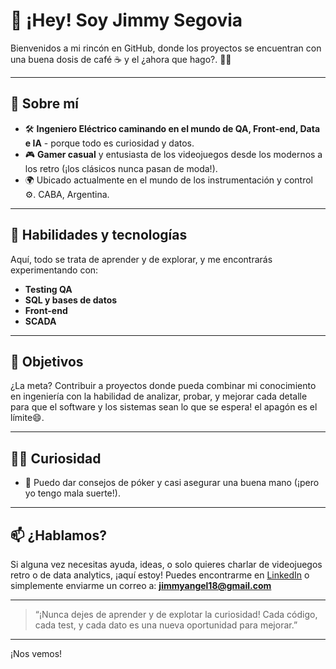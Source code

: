 # 👋 ¡Hey! Soy Jimmy Segovia

Bienvenidos a mi rincón en GitHub, donde los proyectos se encuentran con una buena dosis de café ☕ y el ¿ahora que hago?. 👨‍💻

---

## 🌌 Sobre mí
- 🛠️ **Ingeniero Eléctrico caminando en el mundo de QA, Front-end, Data e IA** - porque todo es curiosidad y datos.
- 🎮 **Gamer casual** y entusiasta de los videojuegos desde los modernos a los retro (¡los clásicos nunca pasan de moda!).
- 🌍 Ubicado actualmente en el mundo de los instrumentación y control ⚙️. CABA, Argentina.

---

## 🚀 Habilidades y tecnologías
Aquí, todo se trata de aprender y de explorar, y me encontrarás experimentando con:
- **Testing QA**
- **SQL y bases de datos**
- **Front-end**
- **SCADA**
  
---

## 🎯 Objetivos
¿La meta? Contribuir a proyectos donde pueda combinar mi conocimiento en ingeniería con la habilidad de analizar, probar, y mejorar cada detalle para que el software y los sistemas sean lo que se espera! el apagón es el límite😄.

---

## 🤹‍♂️ Curiosidad
- 🎲 Puedo dar consejos de póker y casi asegurar una buena mano (¡pero yo tengo mala suerte!).

---

## 📫 ¿Hablamos?
Si alguna vez necesitas ayuda, ideas, o solo quieres charlar de videojuegos retro o de data analytics, ¡aquí estoy! Puedes encontrarme en [LinkedIn]([https://www.linkedin.com/][https://www.linkedin.com/in/jimmyangel18/]) o simplemente enviarme un correo a: **jimmyangel18@gmail.com**

---

> “¡Nunca dejes de aprender y de explotar la curiosidad! Cada código, cada test, y cada dato es una nueva oportunidad para mejorar.”

---

¡Nos vemos!
<!---
Jimmyangelsg/Jimmyangelsg is a ✨ special ✨ repository because its `README.md` (this file) appears on your GitHub profile.
You can click the Preview link to take a look at your changes.
--->
